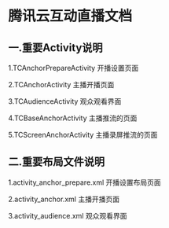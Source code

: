 # 腾讯云互动直播文档
## 一.重要Activity说明
1.TCAnchorPrepareActivity 开播设置页面

2.TCAnchorActivity 主播开播页面

3.TCAudienceActivity 观众观看界面

4.TCBaseAnchorActivity 主播推流的页面

5.TCScreenAnchorActivity 主播录屏推流的页面

## 二.重要布局文件说明
1.activity_anchor_prepare.xml 开播设置布局页面

2.activity_anchor.xml 主播开播页面

3.activity_audience.xml 观众观看界面